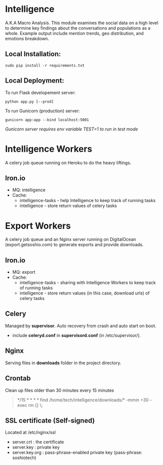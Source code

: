 Intelligence
============

A.K.A Macro Analysis. This module examines the social data on a high level to determine key findings about the conversations and populations as a whole. Example output include mention trends, geo distribution, and emotions breakdown.

Local Installation:
------------------

```shell
sudo pip install -r requirements.txt
```


Local Deployment:
----------------

To run Flask developement server:
```shell
python app.py [--prod]
```

To run Gunicorn (production) server:
```shell
gunicorn app:app --bind localhost:5001
```
*Gunicorn server requires env variable TEST=1 to run in test mode*


Intelligence Workers
=============
A celery job queue running on Heroku to do the heavy liftings.

Iron.io
------------
* MQ: intelligence
* Cache: 
  * intelligence-tasks - help Intelligence to keep track of running tasks
  * intelligence - store return values of celery tasks


Export Workers
============
A celery job queue and an Nginx server running on DigitalOcean (export.getsoshio.com) to generate exports and provide downloads.

Iron.io
-------------
* MQ: export
* Cache:
  * intelligence-tasks - sharing with Intelligence Workers to keep track of running tasks
  * intelligence - store return values (in this case, download urls) of celery tasks

Celery
------------
Managed by **supervisor**. Auto recovery from crash and auto start on boot.
* include **celeryd.conf** in **supervisord.conf** (in /etc/supervisor/).

Nginx
-----------
Serving files in **downloads** folder in the project directory.

Crontab
-----------
Clean up files older than 30 minutes every 15 minutes
> \*/15 \* \* \* \* find /home/tech/intelligence/downloads/\* -mmin +30 -exec rm {} \\;

SSL certificate (Self-signed)
----------
Located at /etc/nginx/ssl
* server.crt : the certificate
* server.key  : private key
* server.key.org : pass-phrase-enabled private key (pass-phrase: soshiotech)


